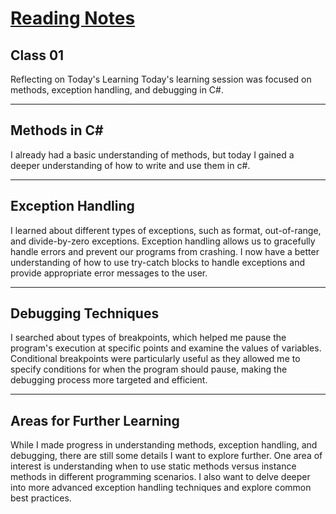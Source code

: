 # [Reading Notes](./README.md)

## Class 01
Reflecting on Today's Learning
Today's learning session was focused on methods, exception handling, and debugging in C#. 

---

## Methods in C#
I already had a basic understanding of methods, but today I gained a deeper understanding of how to write and use them in c#.

---

## Exception Handling
I learned about different types of exceptions, such as format, out-of-range, and divide-by-zero exceptions. Exception handling allows us to gracefully handle errors and prevent our programs from crashing. I now have a better understanding of how to use try-catch blocks to handle exceptions and provide appropriate error messages to the user.

---

## Debugging Techniques
 I searched about types of breakpoints, which helped me pause the program's execution at specific points and examine the values of variables. Conditional breakpoints were particularly useful as they allowed me to specify conditions for when the program should pause, making the debugging process more targeted and efficient.

---

## Areas for Further Learning
While I made progress in understanding methods, exception handling, and debugging, there are still some details I want to explore further. One area of interest is understanding when to use static methods versus instance methods in different programming scenarios. I also want to delve deeper into more advanced exception handling techniques and explore common best practices.